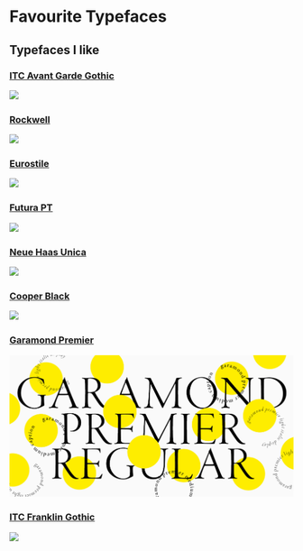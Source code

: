 # Favourite Typefaces

## Typefaces I like

### [ITC Avant Garde Gothic](https://fonts.adobe.com/fonts/itc-avant-garde-gothic)

![](https://assets.fonts.adobe.com/UhLmadqPd2yCmTv9XEZMKXKZ?Expires=1615243007&Signature=Nh~7DcS704kznFmtSBfBoiTZfMXJUFvudiAYXc-5k~6Ywy55-pDIk8tG6BMV7UlOpynIGI4dXbngsKTHJHAExA9kIMw1H-mwROYrjROXM5YMFfCsdqCh3FqPOzkZpq0JMmQEFt08bLV~Cwuc6fDEpl4i-QOvqqOpZY6xw9IsvvVVDQaZdMDHyfZTDWSwqFM7uwTT0HmY0YbcGsu5m2HiOvgsd1h~Y7SHBhK9y8oLAyvurlzk-JphNBYUGuRROOEsi-k2oIN9KCEnNoFhjR~vHxPYIsfCWllkj1Q5cNTNqRxi~CaxW7b22EhV8IJDL2aOQizYu8225bySZ7rtVpXWpw__&Key-Pair-Id=APKAIAENMEMZYO3MLWBQ)

### [Rockwell](https://fonts.adobe.com/fonts/rockwell)

![](https://assets.fonts.adobe.com/aN8HkTxta7eQc2uCeVczjLYu?Expires=1615243455&Signature=qjBxQe~rS2m82-XcWOEzAbZy8D5QBPPBcQqj2kFEoA88xY4jVjvXNGKsuYamhjC6o5DhyH~1wyqWIMjeIf2lTdQRHBRcRS5E4wN5zDDEJOK8iMxnW9te-EcY8YfI9QlBguXzlNt1SyOuspOicUYL9QD2X9IDWG~LUZ9N2y~MSuTlMeQK0mn8VXCszdN0TvgxepnpTGN~uAJLdVzYAXtm03YjGxS6OGez7P~4cxCAE3vf5EiCngIPJmYk2IrmTLewKJB4wgQU0utigwse~fwI3Hh3LByr0PWtc1AWNC3FAj7oh6sHtvx4ESjP~QUGPPkwi-ExceVl1QEIoczZhk2Riw__&Key-Pair-Id=APKAIAENMEMZYO3MLWBQ)

### [Eurostile](https://fonts.adobe.com/fonts/eurostile)

![](https://cdn.myfonts.net/s/aw/720x360/551/1/282365.png)

### [Futura PT](https://fonts.adobe.com/fonts/futura-pt)

![](https://assets.fonts.adobe.com/xGCE8b2rXEATNZCv3utt3ZSn?Expires=1615243832&Signature=Af9mrCanYkhJq-WW8mvgE6ClULRdg9TlNXDEHrzWn0-xD2bIe0K4lRt2hRoxIkuSfrJTlEP3-nkmkWuoLV0Rty208XWzZqZHhG2ganHmcOEMTHZZvmUTpxTP2R6CQ22989W7Lq3B6MvrESXgPzKi2O6S05kqeGHKTm5~0fjix-~sDl1ebSeR-fBKx6hJ5~v9jITVaJeY~ozNajxmiH58ItEJWvL7G46ppNW89hVYjWMtpvbLOs6u3Jzl~PSROqInxY87OxrjxrBGsQ~YWjR1IkAAnTTR8sOro3fMt4j-bBXAkYij9rF6ircATVG~tOGPKstgxhkLKzGQaP~~22dwww__&Key-Pair-Id=APKAIAENMEMZYO3MLWBQ)

### [Neue Haas Unica](https://fonts.adobe.com/fonts/neue-haas-unica)

![](https://assets.fonts.adobe.com/PsKakibvzSJG65nSKwx9u6P7?Expires=1615243948&Signature=UeZ6KWJt28rPjRgFd3y~1VzIr-gJ4NWrNSox~fdo1n6FAe28MZs5d8-NxmKNlJIaWT4qcEbjbXQq3iG87mmPgKKnPkgyzW-QYfQhG8PzapZMDh1tpysYfNT2RV~Tpgha7RomRnWl5iyHv8bCFWvl6OHUYcCM-NF9jgAm6dRtgc2~WqmJfOUwfJMyArql7-zgsFB-iF6WiJbInrfVPRMUA-ZQgOvbdFdeKZFPSS5Bl2y9PKSazzZSzp01Sk27I2IzOjjD3k-eKKskr6-OS1o253v4iHrtdRdPZ7~QFSh1g~B7dj2i~wKwzSuSPMvVRtKD18oLTD0XUakkJug1F9Nm4Q__&Key-Pair-Id=APKAIAENMEMZYO3MLWBQ)

### [Cooper Black](https://fonts.adobe.com/fonts/cooper-black)

![](https://assets.fonts.adobe.com/k55zZdhouWr6fj7TNUstnNYa?Expires=1615244403&Signature=eRwiUdn9dximG47ZiQ0GzOHkq1kCgKgZtByEuBhpupUnPpDk6NywiCYyYvQhST3mJBCz6K-uW09Q3j~SX97rMj62t8aQKdUO1Eb0b5diDlmOiU6zJCrkyafSM8NXsul9u899qOm3aHmxrc4~fdRj-wdXA~7YgXlyE73l4PO8uUAAGBjjkCtObx2flMRTcEQkBPzoqlhhS~CmwIVB6kZS1klUkFExi-TcuU5OVal-eqTwQ4kIo1W7F~rmv0PRTn7I3f56MQTruu~MBKUfqrJS9EMIuwCuuBKmfYr7kua-ZUx809Tc24W3Mj48FCBz-to2Z1PHUSDpPZDB26oSVHWYWQ__&Key-Pair-Id=APKAIAENMEMZYO3MLWBQ)

### [Garamond Premier](https://fonts.adobe.com/fonts/garamond-premier)

![](../../.gitbook/assets/image%20%281%29%20%281%29%20%281%29%20%281%29%20%281%29%20%281%29%20%281%29.png)

### [ITC Franklin Gothic](https://fonts.adobe.com/fonts/itc-franklin-gothic)

![](https://assets.fonts.adobe.com/sKuzDHVpsyGAZiqSkXeZQSxw?Expires=1615244951&Signature=luhibdQ3Uo0Yf2mWsqFvAIeHUWsaROdwfLjRvj6Orz5HjIqH9IsteYW6TgZMKUjvCi993kry-QetoYecm4ML3K8Q9F4~I8jA7lx3oabvk6D-APEhSBMtqVHh3iTVLcr4Y~tMR~VxuZygCcP-TdRVstyZ5iWoyUSiGQ9bH~XbSB~vTIENB0~fvh9We4cRo5AjRbxfakPJRqB9qhgjEC5uW1vB5e9xguxIL0T~2kiS1KzbKMF06gL-AauTM2rlBjVVtu6FVBM7gFi4b1XUz426KOARCeN9bp6jV9UJtBoS~xI8PLzA6GOdX8QlbOfN5gVQMr6QvFCF7SmF6meBXQGDcg__&Key-Pair-Id=APKAIAENMEMZYO3MLWBQ)

